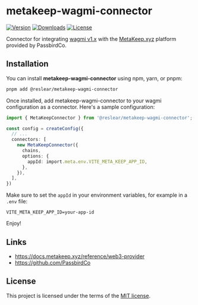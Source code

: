 # metakeep-wagmi-connector

[![Version](https://img.shields.io/npm/v/@reslear/metakeep-wagmi-connector)](https://www.npmjs.com/package/@reslear/metakeep-wagmi-connector)
[![Downloads](https://img.shields.io/npm/dt/@reslear/metakeep-wagmi-connector)](https://www.npmjs.com/package/@reslear/metakeep-wagmi-connector)
[![License](https://img.shields.io/npm/l/@reslear/metakeep-wagmi-connector)](https://www.npmjs.com/package/@reslear/metakeep-wagmi-connector)

Connector for integrating [wagmi v1.x](https://1.x.wagmi.sh/) with the [MetaKeep.xyz](https://metakeep.xyz/) platform provided by PassbirdCo. 

## Installation

You can install **metakeep-wagmi-connector** using npm, yarn, or pnpm:


```bash
pnpm add @reslear/metakeep-wagmi-connector
```

Once installed, add metakeep-wagmi-connector to your wagmi configuration as a connector. Here's a sample configuration:

```ts
import { MetaKeepConnector } from '@reslear/metakeep-wagmi-connector';

const config = createConfig({
  // ...
  connectors: [
    new MetaKeepConnector({
      chains,
      options: {
        appId: import.meta.env.VITE_META_KEEP_APP_ID,
      },
    }),
  ],
})
```

Make sure to set the `appId` in your environment variables, for example in a `.env` file:


```env
VITE_META_KEEP_APP_ID=your-app-id
```

Enjoy!


## Links
- https://docs.metakeep.xyz/reference/web3-provider
- https://github.com/PassbirdCo

## License
This project is licensed under the terms of the [MIT license](LICENSE).
